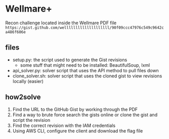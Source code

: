 # Wellmare+
Recon challenge located inside the Wellmare PDF file   
`https://gist.github.com/wellllllllllllllllllll/90f09ccc47976c549c9642ca486f606e`  

## files
- setup.py: the script used to generate the Gist revisions
	- some stuff that might need to be installed: BeautifulSoup, lxml
- api\_solver.py: solver script that uses the API method to pull files down
- clone\_solver.sh: solver script that uses the cloned gist to view revisions locally (easier)

## how2solve
1. Find the URL to the GitHub Gist by working through the PDF  
2. Find a way to brute force search the gists online or clone the gist and script the revision
3. Find the correct revision with the IAM credentials  
4. Using AWS CLI, configure the client and download the flag file  

